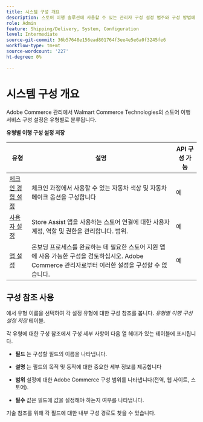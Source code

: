 ```yaml
---
title: 시스템 구성 개요
description: 스토어 이행 솔루션에 사용할 수 있는 관리자 구성 설정 범주와 구성 방법에 대해 알아봅니다.
role: Admin
feature: Shipping/Delivery, System, Configuration
level: Intermediate
source-git-commit: 36b57648e156ead801764f3ee4e5e6a0f3245fe6
workflow-type: tm+mt
source-wordcount: '227'
ht-degree: 0%

---
```


# 시스템 구성 개요

Adobe Commerce 관리에서 Walmart Commerce Technologies의 스토어 이행 서비스 구성 설정은 유형별로 분류됩니다.

**유형별 이행 구성 설정 저장**

| **유형** | **설명** | **API 구성 가능** |
|-------------------------------------------------------------------|--------------------------------------------------------------------------------------------------------------------------------------------------------------------------|----------------------|
| [체크인 경험 설정](store-location-map-provider-setup.md) | 체크인 과정에서 사용할 수 있는 자동차 색상 및 자동차 메이크 옵션을 구성합니다 | 예 |
| [사용자 설정](user-setup.md) | Store Assist 앱을 사용하는 스토어 연결에 대한 사용자 계정, 역할 및 권한을 관리합니다. 범위. | 예 |
| [앱 설정](app-setup.md) | 온보딩 프로세스를 완료하는 데 필요한 스토어 지원 앱에 사용 가능한 구성을 검토하십시오. Adobe Commerce 관리자로부터 이러한 설정을 구성할 수 없습니다. | 예 |


## 구성 참조 사용

에서 유형 이름을 선택하여 각 설정 유형에 대한 구성 참조를 봅니다. _유형별 이행 구성 설정 저장_ 테이블.

각 유형에 대한 구성 참조에서 구성 세부 사항이 다음 열 헤더가 있는 테이블에 표시됩니다.

- **필드** 는 구성할 필드의 이름을 나타냅니다.

- **설명** 는 필드의 목적 및 동작에 대한 중요한 세부 정보를 제공합니다

- **범위** 설정에 대한 Adobe Commerce 구성 범위를 나타냅니다(전역, 웹 사이트, 스토어).

- **필수** 값은 필드에 값을 설정해야 하는지 여부를 나타냅니다.

기술 참조를 위해 각 필드에 대한 내부 구성 경로도 찾을 수 있습니다.

